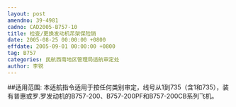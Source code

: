 ```yaml
---
layout: post
amendno: 39-4981
cadno: CAD2005-B757-10
title: 检查/更换发动机吊架保险销
date: 2005-08-25 00:00:00 +0800
effdate: 2005-09-01 00:00:00 +0800
tag: B757
categories: 民航西南地区管理局适航审定处
author: 李锐
---
```


##适用范围:
本适航指令适用于按任何类别审定，线号从1到735（含1和735），装有普惠或罗.罗发动机的B757-200、B757-200PF和B757-200CB系列飞机。

